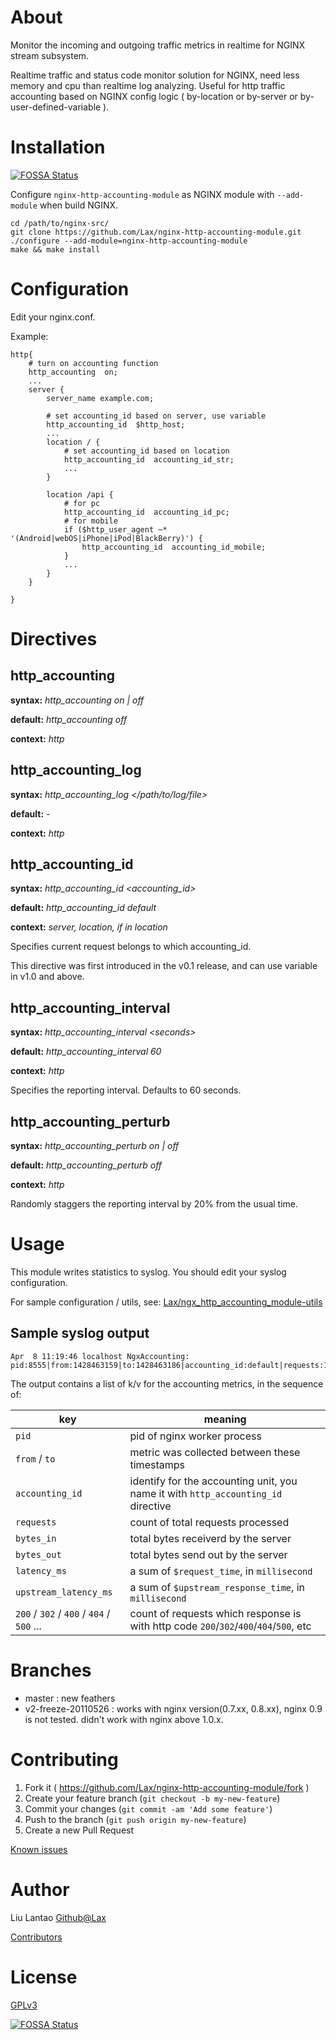 # About

Monitor the incoming and outgoing traffic metrics in realtime for NGINX stream subsystem.

Realtime traffic and status code monitor solution for NGINX, need less memory and cpu than realtime log analyzing.
Useful for http traffic accounting based on NGINX config logic ( by-location or by-server or by-user-defined-variable ).

# Installation
[![FOSSA Status](https://app.fossa.io/api/projects/git%2Bgithub.com%2FLax%2Fnginx-http-accounting-module.svg?type=shield)](https://app.fossa.io/projects/git%2Bgithub.com%2FLax%2Fnginx-http-accounting-module?ref=badge_shield)


Configure `nginx-http-accounting-module` as NGINX module with ```--add-module``` when build NGINX.

    cd /path/to/nginx-src/
    git clone https://github.com/Lax/nginx-http-accounting-module.git
    ./configure --add-module=nginx-http-accounting-module
    make && make install

# Configuration

Edit your nginx.conf.

Example:

```nginx
http{
    # turn on accounting function
    http_accounting  on;
    ...
    server {
        server_name example.com;

        # set accounting_id based on server, use variable
        http_accounting_id  $http_host;
        ...
        location / {
            # set accounting_id based on location
            http_accounting_id  accounting_id_str;
            ...
        }

        location /api {
            # for pc
            http_accounting_id  accounting_id_pc;
            # for mobile
            if ($http_user_agent ~* '(Android|webOS|iPhone|iPod|BlackBerry)') {
                http_accounting_id  accounting_id_mobile;
            }
            ...
        }
    }

}
```

# Directives

http_accounting
--------------------
**syntax:** *http_accounting on | off*

**default:** *http_accounting off*

**context:** *http*

http_accounting_log
--------------------
**syntax:** *http_accounting_log \</path/to/log/file>*

**default:** *-*

**context:** *http*

http_accounting_id
--------------------
**syntax:** *http_accounting_id \<accounting_id>*

**default:** *http_accounting_id default*

**context:** *server, location, if in location*

Specifies current request belongs to which accounting_id.

This directive was first introduced in the v0.1 release, and can use variable in v1.0 and above.

http_accounting_interval
------------------------
**syntax:** *http_accounting_interval \<seconds>*

**default:** *http_accounting_interval 60*

**context:** *http*

Specifies the reporting interval.  Defaults to 60 seconds.

http_accounting_perturb
------------------------
**syntax:** *http_accounting_perturb on | off*

**default:** *http_accounting_perturb off*

**context:** *http*

Randomly staggers the reporting interval by 20% from the usual time.

# Usage

This module writes statistics to syslog. You should edit your syslog configuration.

For sample configuration / utils, see: [Lax/ngx_http_accounting_module-utils](http://github.com/Lax/ngx_http_accounting_module-utils)

## Sample syslog output

    Apr  8 11:19:46 localhost NgxAccounting: pid:8555|from:1428463159|to:1428463186|accounting_id:default|requests:10|bytes_in:1400|bytes_out:223062|latency_ms:1873|upstream_latency_ms:1873|200:9|302:1

The output contains a list of k/v for the accounting metrics, in the sequence of:

|  key             |  meaning |
|------------------|----------|
| `pid`           | pid of nginx worker process |
| `from` / `to`   | metric was collected between these timestamps |
| `accounting_id` | identify for the accounting unit, you name it with `http_accounting_id` directive |
| `requests`      | count of total requests processed |
| `bytes_in`      | total bytes receiverd by the server |
| `bytes_out`     | total bytes send out by the server |
| `latency_ms`    | a sum of `$request_time`, in `millisecond` |
| `upstream_latency_ms`  | a sum of `$upstream_response_time`, in `millisecond` |
| `200` / `302` / `400` / `404` / `500` ... | count of requests which response is with http code `200`/`302`/`400`/`404`/`500`, etc |

# Branches

* master : new feathers
* v2-freeze-20110526 : works with nginx version(0.7.xx, 0.8.xx), nginx 0.9 is not tested. didn't work with nginx above 1.0.x.

# Contributing

1. Fork it ( https://github.com/Lax/nginx-http-accounting-module/fork )
2. Create your feature branch (`git checkout -b my-new-feature`)
3. Commit your changes (`git commit -am 'Add some feature'`)
4. Push to the branch (`git push origin my-new-feature`)
5. Create a new Pull Request

[Known issues](https://github.com/Lax/nginx-http-accounting-module/issues?q=)

# Author

Liu Lantao [Github@Lax](https://github.com/Lax)

[Contributors](https://github.com/Lax/nginx-http-accounting-module/graphs/contributors)

# License

[GPLv3](LICENSE)


[![FOSSA Status](https://app.fossa.io/api/projects/git%2Bgithub.com%2FLax%2Fnginx-http-accounting-module.svg?type=large)](https://app.fossa.io/projects/git%2Bgithub.com%2FLax%2Fnginx-http-accounting-module?ref=badge_large)
